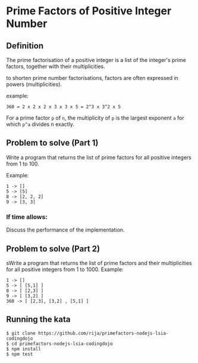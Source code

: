 # Prime Factors of Positive Integer Number


## Definition

The prime factorisation of a positive integer is a list of the integer's prime factors, together with their multiplicities.

to shorten prime number factorisations, factors are often expressed in powers (multiplicities).

example:

```
360 = 2 x 2 x 2 x 3 x 3 x 5 = 2^3 x 3^2 x 5
```
For a prime factor `p` of `n`, the multiplicity of `p` is the largest exponent `a` for which `p^a` divides n exactly.

## Problem to solve (Part 1)

Write a program that returns the list of prime factors for all positive integers from 1 to 100.

Example:

```
1 -> []
5 -> [5]
8 -> [2, 2, 2]
9 -> [3, 3]
```

### If time allows:

Discuss the performance of the implementation.

## Problem to solve (Part 2)

sWrite a program that returns the list of prime factors and their multiplicities for all positive integers from 1 to 1000.
Example:

```
1 -> []
5 -> [ [5,1] ]
8 -> [ [2,3] ]
9 -> [ [3,2] ]
360 -> [ [2,3], [3,2] , [5,1] ] 
```

## Running the kata

```
$ git clone https://github.com/rija/primefactors-nodejs-lsia-codingdojo
$ cd primefactors-nodejs-lsia-codingdojo
$ npm install
$ npm test
```
